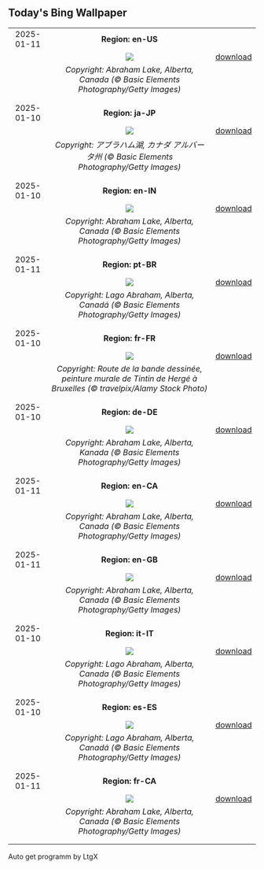 ## Today's Bing Wallpaper
|      |      |      |
| :----: | :----: | :----: |
|2025-01-11|**Region: en-US**||
||![](https://www.bing.com/th?id=OHR.BubbleLake_EN-US6558545411_UHD.jpg&pid=hp&w=1152&h=648&rs=1&c=4)| [download](https://www.bing.com/th?id=OHR.BubbleLake_EN-US6558545411_UHD.jpg)|
||*Copyright: Abraham Lake, Alberta, Canada (© Basic Elements Photography/Getty Images)*
||
|||
|2025-01-10|**Region: ja-JP**||
||![](https://www.bing.com/th?id=OHR.BubbleLake_JA-JP3345547738_UHD.jpg&pid=hp&w=1152&h=648&rs=1&c=4)| [download](https://www.bing.com/th?id=OHR.BubbleLake_JA-JP3345547738_UHD.jpg)|
||*Copyright: アブラハム湖, カナダ アルバータ州 (© Basic Elements Photography/Getty Images)*
||
|||
|2025-01-10|**Region: en-IN**||
||![](https://www.bing.com/th?id=OHR.BubbleLake_EN-IN4983583688_UHD.jpg&pid=hp&w=1152&h=648&rs=1&c=4)| [download](https://www.bing.com/th?id=OHR.BubbleLake_EN-IN4983583688_UHD.jpg)|
||*Copyright: Abraham Lake, Alberta, Canada (© Basic Elements Photography/Getty Images)*
||
|||
|2025-01-11|**Region: pt-BR**||
||![](https://www.bing.com/th?id=OHR.BubbleLake_PT-BR9346398938_UHD.jpg&pid=hp&w=1152&h=648&rs=1&c=4)| [download](https://www.bing.com/th?id=OHR.BubbleLake_PT-BR9346398938_UHD.jpg)|
||*Copyright: Lago Abraham, Alberta, Canadá (© Basic Elements Photography/Getty Images)*
||
|||
|2025-01-10|**Region: fr-FR**||
||![](https://www.bing.com/th?id=OHR.DayTintin_FR-FR9740389196_UHD.jpg&pid=hp&w=1152&h=648&rs=1&c=4)| [download](https://www.bing.com/th?id=OHR.DayTintin_FR-FR9740389196_UHD.jpg)|
||*Copyright: Route de la bande dessinée, peinture murale de Tintin de Hergé à Bruxelles (© travelpix/Alamy Stock Photo)*
||
|||
|2025-01-10|**Region: de-DE**||
||![](https://www.bing.com/th?id=OHR.BubbleLake_DE-DE3603764208_UHD.jpg&pid=hp&w=1152&h=648&rs=1&c=4)| [download](https://www.bing.com/th?id=OHR.BubbleLake_DE-DE3603764208_UHD.jpg)|
||*Copyright: Abraham Lake, Alberta, Kanada (© Basic Elements Photography/Getty Images)*
||
|||
|2025-01-11|**Region: en-CA**||
||![](https://www.bing.com/th?id=OHR.BubbleLake_EN-CA0662387726_UHD.jpg&pid=hp&w=1152&h=648&rs=1&c=4)| [download](https://www.bing.com/th?id=OHR.BubbleLake_EN-CA0662387726_UHD.jpg)|
||*Copyright: Abraham Lake, Alberta, Canada (© Basic Elements Photography/Getty Images)*
||
|||
|2025-01-11|**Region: en-GB**||
||![](https://www.bing.com/th?id=OHR.BubbleLake_EN-GB9269932898_UHD.jpg&pid=hp&w=1152&h=648&rs=1&c=4)| [download](https://www.bing.com/th?id=OHR.BubbleLake_EN-GB9269932898_UHD.jpg)|
||*Copyright: Abraham Lake, Alberta, Canada (© Basic Elements Photography/Getty Images)*
||
|||
|2025-01-10|**Region: it-IT**||
||![](https://www.bing.com/th?id=OHR.BubbleLake_IT-IT6583176586_UHD.jpg&pid=hp&w=1152&h=648&rs=1&c=4)| [download](https://www.bing.com/th?id=OHR.BubbleLake_IT-IT6583176586_UHD.jpg)|
||*Copyright: Lago Abraham, Alberta, Canada (© Basic Elements Photography/Getty Images)*
||
|||
|2025-01-10|**Region: es-ES**||
||![](https://www.bing.com/th?id=OHR.BubbleLake_ES-ES9230701084_UHD.jpg&pid=hp&w=1152&h=648&rs=1&c=4)| [download](https://www.bing.com/th?id=OHR.BubbleLake_ES-ES9230701084_UHD.jpg)|
||*Copyright: Lago Abraham, Alberta, Canadá (© Basic Elements Photography/Getty Images)*
||
|||
|2025-01-11|**Region: fr-CA**||
||![](https://www.bing.com/th?id=OHR.BubbleLake_FR-CA9239282306_UHD.jpg&pid=hp&w=1152&h=648&rs=1&c=4)| [download](https://www.bing.com/th?id=OHR.BubbleLake_FR-CA9239282306_UHD.jpg)|
||*Copyright: Abraham Lake, Alberta, Canada (© Basic Elements Photography/Getty Images)*
||
|||

Auto get programm by LtgX
